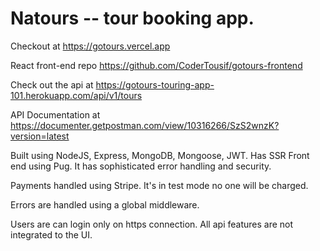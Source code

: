 # Natours -- tour booking app.

Checkout at https://gotours.vercel.app

React front-end repo https://github.com/CoderTousif/gotours-frontend

Check out the api at https://gotours-touring-app-101.herokuapp.com/api/v1/tours

API Documentation at https://documenter.getpostman.com/view/10316266/SzS2wnzK?version=latest

Built using NodeJS, Express, MongoDB, Mongoose, JWT. Has SSR Front end using Pug.
It has sophisticated error handling and security.

Payments handled using Stripe. It's in test mode no one will be charged.

Errors are handled using a global middleware.

Users are can login only on https connection. All api features are not integrated to the UI.
